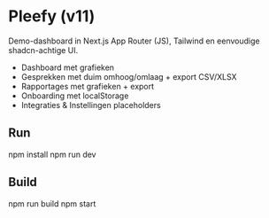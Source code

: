 # Pleefy (v11)

Demo-dashboard in Next.js App Router (JS), Tailwind en eenvoudige shadcn-achtige UI.
- Dashboard met grafieken
- Gesprekken met duim omhoog/omlaag + export CSV/XLSX
- Rapportages met grafieken + export
- Onboarding met localStorage
- Integraties & Instellingen placeholders

## Run
npm install
npm run dev

## Build
npm run build
npm start
